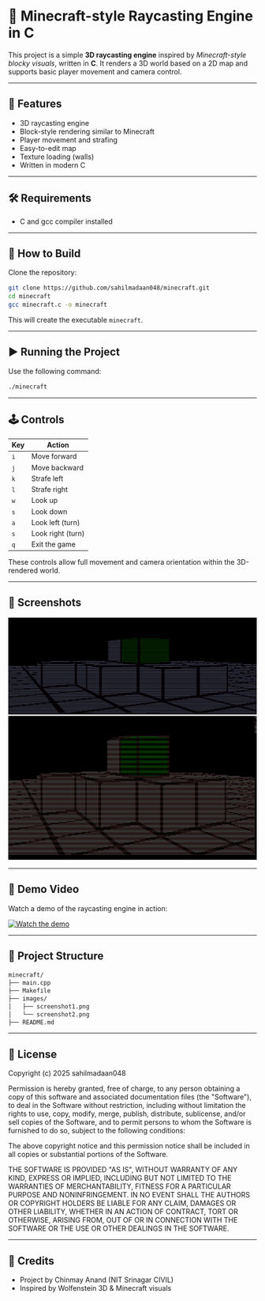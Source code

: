 # 🐼 Minecraft-style Raycasting Engine in C

This project is a simple **3D raycasting engine** inspired by *Minecraft-style blocky visuals*, written in **C**. It renders a 3D world based on a 2D map and supports basic player movement and camera control.

---

## 🚀 Features

- 3D raycasting engine
- Block-style rendering similar to Minecraft
- Player movement and strafing
- Easy-to-edit map
- Texture loading (walls)
- Written in modern C

---

## 🛠️ Requirements

- C and gcc compiler installed

---

## 🔧 How to Build

Clone the repository:
```bash
git clone https://github.com/sahilmadaan048/minecraft.git
cd minecraft
gcc minecraft.c -o minecraft
```

This will create the executable `minecraft`.

---

## ▶️ Running the Project

Use the following command:
```bash
./minecraft
```

---

## 🕹️ Controls

| Key   | Action              |
|-------|---------------------|
| `i`   | Move forward         |
| `j`   | Move backward        |
| `k`   | Strafe left          |
| `l`   | Strafe right         |
| `w`   | Look up              |
| `s`   | Look down            |
| `a`   | Look left (turn)     |
| `s`   | Look right (turn)    |
| `q` | Exit the game        |

These controls allow full movement and camera orientation within the 3D-rendered world.

---


## 📸 Screenshots


![Screenshot 1](./images/screenshot1.png)
![Screenshot 2](./images/screenshot2.png)

---

## 🎥 Demo Video

Watch a demo of the raycasting engine in action:

[![Watch the demo](https://img.youtube.com/vi/doJOAkkuHcE/0.jpg)](https://www.youtube.com/watch?v=doJOAkkuHcE)

---


## 📁 Project Structure

```
minecraft/
├── main.cpp
├── Makefile
├── images/
│   ├── screenshot1.png
│   └── screenshot2.png
├── README.md
```

---

## 📜 License
Copyright (c) 2025 sahilmadaan048

Permission is hereby granted, free of charge, to any person obtaining a copy
of this software and associated documentation files (the "Software"), to deal
in the Software without restriction, including without limitation the rights
to use, copy, modify, merge, publish, distribute, sublicense, and/or sell
copies of the Software, and to permit persons to whom the Software is
furnished to do so, subject to the following conditions:

The above copyright notice and this permission notice shall be included in all
copies or substantial portions of the Software.

THE SOFTWARE IS PROVIDED "AS IS", WITHOUT WARRANTY OF ANY KIND, EXPRESS OR
IMPLIED, INCLUDING BUT NOT LIMITED TO THE WARRANTIES OF MERCHANTABILITY,
FITNESS FOR A PARTICULAR PURPOSE AND NONINFRINGEMENT. IN NO EVENT SHALL THE
AUTHORS OR COPYRIGHT HOLDERS BE LIABLE FOR ANY CLAIM, DAMAGES OR OTHER
LIABILITY, WHETHER IN AN ACTION OF CONTRACT, TORT OR OTHERWISE, ARISING FROM,
OUT OF OR IN CONNECTION WITH THE SOFTWARE OR THE USE OR OTHER DEALINGS IN THE
SOFTWARE.

---

## 🙌 Credits

- Project by Chinmay Anand (NIT Srinagar CIVIL)
- Inspired by Wolfenstein 3D & Minecraft visuals
